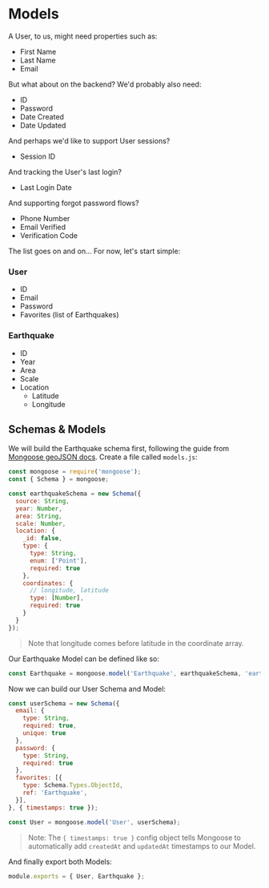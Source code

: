 # Models

A User, to us, might need properties such as:

* First Name
* Last Name
* Email

But what about on the backend? We'd probably also need:

* ID
* Password
* Date Created
* Date Updated

And perhaps we'd like to support User sessions?

* Session ID

And tracking the User's last login?

* Last Login Date

And supporting forgot password flows?

* Phone Number
* Email Verified
* Verification Code

The list goes on and on... For now, let's start simple:

### User

* ID
* Email
* Password
* Favorites (list of Earthquakes)

### Earthquake

* ID
* Year
* Area
* Scale
* Location
    * Latitude
    * Longitude

## Schemas & Models

We will build the Earthquake schema first, following the guide from [Mongoose geoJSON docs](https://mongoosejs.com/docs/geojson.html). Create a file called `models.js`:
```js
const mongoose = require('mongoose');
const { Schema } = mongoose;

const earthquakeSchema = new Schema({
  source: String,
  year: Number,
  area: String,
  scale: Number,
  location: {
    _id: false,
    type: {
      type: String,
      enum: ['Point'],
      required: true
    },
    coordinates: {
      // longitude, latitude
      type: [Number],
      required: true
    }
  }
});
```

> Note that longitude comes before latitude in the coordinate array.

Our Earthquake Model can be defined like so:
```js
const Earthquake = mongoose.model('Earthquake', earthquakeSchema, 'earthquakes');
```

Now we can build our User Schema and Model:
```js
const userSchema = new Schema({
  email: {
    type: String,
    required: true,
    unique: true
  },
  password: {
    type: String,
    required: true
  },
  favorites: [{
    type: Schema.Types.ObjectId,
    ref: 'Earthquake',
  }],
}, { timestamps: true });

const User = mongoose.model('User', userSchema);
```

> Note: The `{ timestamps: true }` config object tells Mongoose to automatically add `createdAt` and `updatedAt` timestamps to our Model.


And finally export both Models:
```js
module.exports = { User, Earthquake };
```
